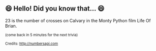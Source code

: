 ## :smile: Hello! Did you know that... :smile:
23 is the number of crosses on Calvary in the Monty Python film Life Of Brian.

<sup>(come back in 5 minutes for the next trivia)</sup>


<sup>Credits: http://numbersapi.com</sup>
